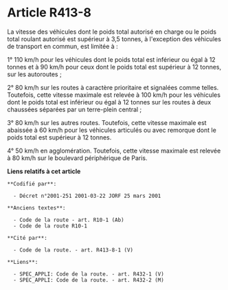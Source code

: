 # Article R413-8

La vitesse des véhicules dont le poids total autorisé en charge ou le poids total roulant autorisé est supérieur à 3,5
tonnes, à l'exception des véhicules de transport en commun, est limitée à :

1° 110 km/h pour les véhicules dont le poids total est inférieur ou égal à 12 tonnes et à 90 km/h pour ceux dont le poids
total est supérieur à 12 tonnes, sur les autoroutes ;

2° 80 km/h sur les routes à caractère prioritaire et signalées comme telles. Toutefois, cette vitesse maximale est relevée à
100 km/h pour les véhicules dont le poids total est inférieur ou égal à 12 tonnes sur les routes à deux chaussées séparées
par un terre-plein central ;

3° 80 km/h sur les autres routes. Toutefois, cette vitesse maximale est abaissée à 60 km/h pour les véhicules articulés ou
avec remorque dont le poids total est supérieur à 12 tonnes.

4° 50 km/h en agglomération. Toutefois, cette vitesse maximale est relevée à 80 km/h sur le boulevard périphérique de Paris.

**Liens relatifs à cet article**

	**Codifié par**:

	  - Décret n°2001-251 2001-03-22 JORF 25 mars 2001

	**Anciens textes**:

	  - Code de la route - art. R10-1 (Ab)
	  - Code de la route R10-1

	**Cité par**:

	  - Code de la route. - art. R413-8-1 (V)

	**Liens**:

	  - SPEC_APPLI: Code de la route. - art. R432-1 (V)
	  - SPEC_APPLI: Code de la route. - art. R432-2 (M)
